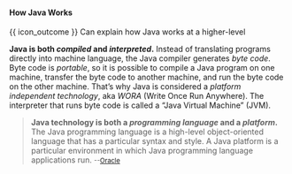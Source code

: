 <div id="title">

#### How Java Works

</div>

<span id="prereqs"></span>

<span id="outcomes">{{ icon_outcome }} Can explain how Java works at a higher-level</span>

<div id="body">

**Java is both _compiled_ and _interpreted_.** Instead of translating programs directly into machine language, the Java compiler generates _byte code_. Byte code is _portable_, so it is possible to compile a Java program on one machine, transfer the byte code to another machine, and run the byte code on the other machine. That’s why Java is considered a _platform independent technology_, aka _WORA_ (Write Once Run Anywhere). The interpreter that runs byte code is called a “Java Virtual Machine” (JVM).

>**Java technology is both a _programming language_ and a _platform_.** The Java programming language is a high-level object-oriented language that has a particular syntax and style. A Java platform is a particular environment in which Java programming language applications run. <small>--[Oracle](https://docs.oracle.com/javaee/6/firstcup/doc/gkhoy.html)</small>

</div>

<div id="extras">
</div>